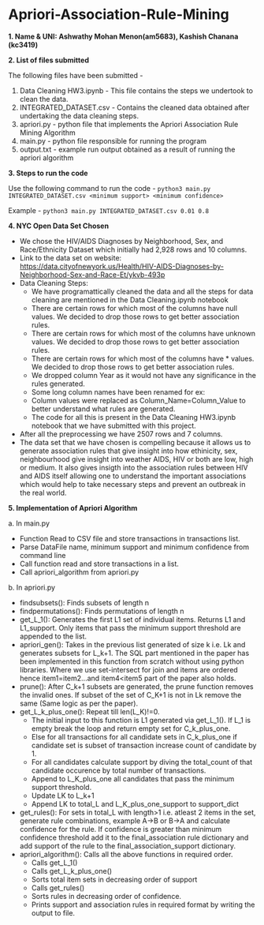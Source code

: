 # Apriori-Association-Rule-Mining
<b>1. Name & UNI: Ashwathy Mohan Menon(am5683), Kashish Chanana (kc3419) </b>

<b>2. List of files submitted </b>

The following files have been submitted -
1. Data Cleaning HW3.ipynb - This file contains the steps we undertook to clean the data.
2. INTEGRATED_DATASET.csv - Contains the cleaned data obtained after undertaking the data cleaning steps.
3. apriori.py - python file that implements the Apriori Association Rule Mining Algorithm
4. main.py - python file responsible for running the program
5. output.txt - example run output obtained as a result of running the apriori algorithm

<b>3. Steps to run the code </b>

Use the following command to run the code -
`python3 main.py INTEGRATED_DATASET.csv <minimum support> <minimum confidence>`

Example - `python3 main.py INTEGRATED_DATASET.csv 0.01 0.8`

<b>4. NYC Open Data Set Chosen </b>

  *  We chose the HIV/AIDS Diagnoses by Neighborhood, Sex, and Race/Ethnicity Dataset which initially had 2,928 rows and 10 columns.
  *  Link to the data set on website: https://data.cityofnewyork.us/Health/HIV-AIDS-Diagnoses-by-Neighborhood-Sex-and-Race-Et/ykvb-493p
  *  Data Cleaning Steps:
      *  We have programattically cleaned the data and all the steps for data cleaning are mentioned in the Data Cleaning.ipynb notebook
      *  There are certain rows for which most of the columns have null values. We decided to drop those rows to get better association rules.
      *  There are certain rows for which most of the columns have unknown values. We decided to drop those rows to get better association rules.
      *  There are certain rows for which most of the columns have * values. We decided to drop those rows to get better association rules.
      *  We dropped column Year as it would not have any significance in the rules generated.
      *  Some long column names have been renamed for ex: 
      *  Column values were replaced as Column_Name=Column_Value to better understand what rules are generated.
      *  The code for all this is present in the Data Cleaning HW3.ipynb notebook that we have submitted with this project.
  *  After all the preprocessing we have 2507 rows and 7 columns.
  *  The data set that we have chosen is compelling because it allows us to generate association rules that give insight into how ethinicity, sex, neighbourhood give insight into weather AIDS, HIV or both are low, high or medium. It also gives insigth into the association rules between HIV and AIDS itself allowing one to understand the important associations which would help to take necessary steps and prevent an outbreak in the real world.

<b> 5. Implementation of Apriori Algorithm </b>

 a. In main.py
  * Function Read to CSV file and store transactions in transactions list.
  * Parse DataFile name, minimum support and minimum confidence from command line
  * Call function read and store transactions in a list.
  * Call apriori_algorithm from apriori.py

 b. In apriori.py
  
  * findsubsets(): Finds subsets of length n
  * findpermutations(): Finds permutations of length n
  * get_L_1(): Generates the first L1 set of individual items. Returns L1 and L1_support. Only items that pass the minimum support threshold are appended to the list.
  * apriori_gen(): Takes in the previous list generated of size k i.e. Lk and generates subsets for L_k+1. The SQL part mentioned in the paper has been implemented in this function from scratch without using python libraries. Where we use set-intersect for join and items are ordered hence item1=item2...and item4<item5 part of the paper also holds.
  * prune(): After C_k+1 subsets are generated, the prune function removes the invalid ones. If subset of the set of C_K+1 is not in Lk remove the same (Same logic as per the paper).
  * get_L_k_plus_one(): Repeat till len(L_K)!=0. 
      * The initial input to this function is L1 generated via get_L_1(). If L_1 is empty break the loop and return empty set for C_k_plus_one.
      * Else for all transactions for all candidate sets in C_k_plus_one if candidate set is subset of transaction increase count of candidate by 1.
      * For all candidates calculate support by diving the total_count of that candidate occurence by total number of transactions.
      * Append to L_K_plus_one all candidates that pass the minimum support threshold.
      * Update LK to L_k+1
      * Append LK to total_L and L_K_plus_one_support to support_dict
  * get_rules(): For sets in total_L with length>1 i.e. atleast 2 items in the set, generate rule combinations, example A->B or B->A and calculate confidence for the rule. If confidence is greater than minimum confidence threshold add it to the final_association rule dictionary and add support of the rule to the final_association_support dictionary.
  * apriori_algorithm(): Calls all the above functions in required order.
    * Calls get_L_1()
    * Calls get_L_k_plus_one()
    * Sorts total item sets in decreasing order of support
    * Calls get_rules()
    * Sorts rules in decreasing order of confidence.
    * Prints support and association rules in required format by writing the output to file.
 
 
 
  



  
      
 
   
   
